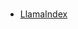 #

- [LlamaIndex](https://gpt-index.readthedocs.io/en/latest/end_to_end_tutorials/usage_pattern.html)